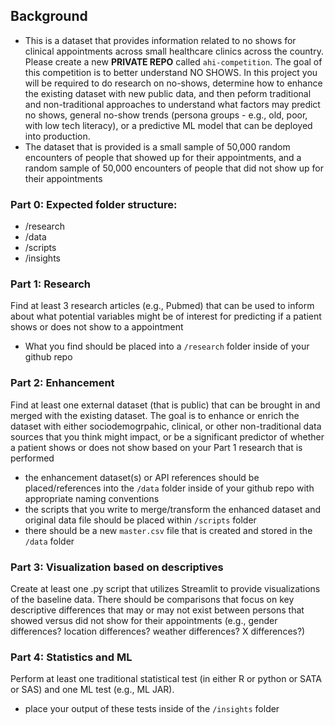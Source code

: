 ## Background

* This is a dataset that provides information related to no shows for clinical appointments across small healthcare clinics across the country. Please create a new **PRIVATE REPO** called `ahi-competition`. The goal of this competition is to better understand NO SHOWS. In this project you will be required to do research on no-shows, determine how to enhance the existing dataset with new public data, and then peform traditional and non-traditional approaches to understand what factors may predict no shows, general no-show trends (persona groups - e.g., old, poor, with low tech literacy), or a predictive ML model that can be deployed into production.
* The dataset that is provided is a small sample of 50,000 random encounters of people that showed up for their appointments, and a random sample of 50,000 encounters of people that did not show up for their appointments

### Part 0: Expected folder structure:

* /research
* /data
* /scripts
* /insights

### Part 1: Research

Find at least 3 research articles (e.g., Pubmed) that can be used to inform about what potential variables might be of interest for predicting if a patient shows or does not show to a appointment

* What you find should be placed into a `/research` folder inside of your github repo

### Part 2: Enhancement

Find at least one external dataset (that is public) that can be brought in and merged with the existing dataset. The goal is to enhance or enrich the dataset with either sociodemogrpahic, clinical, or other non-traditional data sources that you think might impact, or be a significant predictor of whether a patient shows or does not show based on your Part 1 research that is performed

* the enhancement dataset(s) or API references should be placed/references into the `/data` folder inside of your github repo with appropriate naming conventions
* the scripts that you write to merge/transform the enhanced dataset and original data file should be placed within `/scripts` folder
* there should be a new `master.csv` file that is created and stored in the `/data` folder

### Part 3: Visualization based on descriptives

Create at least one .py script that utilizes Streamlit to provide visualizations of the baseline data. There should be comparisons that focus on key descriptive differences that may or may not exist between persons that showed versus did not show for their appointments (e.g., gender differences? location differences? weather differences? X differences?)

### Part 4: Statistics and ML

Perform at least one traditional statistical test (in either R or python or SATA or SAS) and one ML test (e.g., ML JAR).

* place your output of these tests inside of the `/insights` folder
